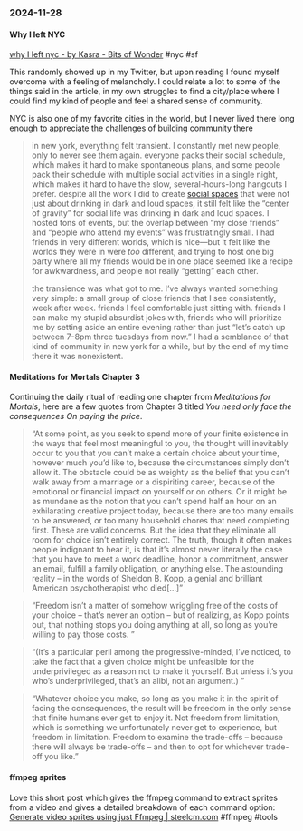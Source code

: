 ### 2024-11-28
#### Why I left NYC
[why I left nyc - by Kasra - Bits of Wonder](https://www.bitsofwonder.co/p/why-i-left-nyc) #nyc #sf

This randomly showed up in my Twitter, but upon reading I found myself overcome with a feeling of melancholy. I could relate a lot to some of the things said in the article, in my own struggles to find a city/place where I could find my kind of people and feel a shared sense of community.

NYC is also one of my favorite cities in the world, but I never lived there long enough to appreciate the challenges of building community there

> in new york, everything felt transient. I constantly met new people, only to never see them again. everyone packs their social schedule, which makes it hard to make spontaneous plans, and some people pack their schedule with multiple social activities in a single night, which makes it hard to have the slow, several-hours-long hangouts I prefer. despite all the work I did to create [social spaces](https://www.instagram.com/midnightcafe.nyc/) that were not just about drinking in dark and loud spaces, it still felt like the “center of gravity” for social life was drinking in dark and loud spaces. I hosted tons of events, but the overlap between “my close friends” and “people who attend my events” was frustratingly small. I had friends in very different worlds, which is nice—but it felt like the worlds they were in were _too_ different, and trying to host one big party where all my friends would be in one place seemed like a recipe for awkwardness, and people not really “getting” each other.
> 
> the transience was what got to me. I’ve always wanted something very simple: a small group of close friends that I see consistently, week after week. friends I feel comfortable just sitting with. friends I can make my stupid absurdist jokes with, friends who will prioritize me by setting aside an entire evening rather than just “let’s catch up between 7-8pm three tuesdays from now.” I had a semblance of that kind of community in new york for a while, but by the end of my time there it was nonexistent.

#### Meditations for Mortals Chapter 3
Continuing the daily ritual of reading one chapter from _Meditations for Mortals_, here are a few quotes from Chapter 3 titled _You need only face the consequences
On paying the price_.

> “At some point, as you seek to spend more of your finite existence in the ways that feel most meaningful to you, the thought will inevitably occur to you that you can’t make a certain choice about your time, however much you’d like to, because the circumstances simply don’t allow it. The obstacle could be as weighty as the belief that you can’t walk away from a marriage or a dispiriting career, because of the emotional or financial impact on yourself or on others. Or it might be as mundane as the notion that you can’t spend half an hour on an exhilarating creative project today, because there are too many emails to be answered, or too many household chores that need completing first. These are valid concerns. But the idea that they eliminate all room for choice isn’t entirely correct. The truth, though it often makes people indignant to hear it, is that it’s almost never literally the case that you have to meet a work deadline, honor a commitment, answer an email, fulfill a family obligation, or anything else. The astounding reality – in the words of Sheldon B. Kopp, a genial and brilliant American psychotherapist who died[…]”

> “Freedom isn’t a matter of somehow wriggling free of the costs of your choice – that’s never an option – but of realizing, as Kopp points out, that nothing stops you doing anything at all, so long as you’re willing to pay those costs. ”

> “(It’s a particular peril among the progressive-minded, I’ve noticed, to take the fact that a given choice might be unfeasible for the underprivileged as a reason not to make it yourself. But unless it’s you who’s underprivileged, that’s an alibi, not an argument.) ”

> “Whatever choice you make, so long as you make it in the spirit of facing the consequences, the result will be freedom in the only sense that finite humans ever get to enjoy it. Not freedom from limitation, which is something we unfortunately never get to experience, but freedom in limitation. Freedom to examine the trade-offs – because there will always be trade-offs – and then to opt for whichever trade-off you like.”

#### ffmpeg sprites
Love this short post which gives the ffmpeg command to extract sprites from a video and gives a detailed breakdown of each command option: [Generate video sprites using just Ffmpeg | steelcm.com](https://steelcm.com/blog/generating-video-sprites-using-ffmpeg/) #ffmpeg #tools